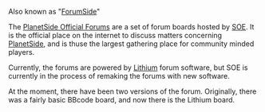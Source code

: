 Also known as "[ForumSide](../terminology/Forumside.md)"

The
[PlanetSide Official Forums](http://forums.station.sony.com/ps/forums/list.m)
are a set of forum boards hosted by [SOE](Sony_Online_Entertainment.md). It is
the official place on the internet to discuss matters concerning
[PlanetSide](PlanetSide.md), and is thuse the largest gathering place for
community minded players.

Currently, the forums are powered by [Lithium](http://lithium.com/) forum
software, but SOE is currently in the process of remaking the forums with new
software.

At the moment, there have been two versions of the forum. Originally, there was
a fairly basic BBcode board, and now there is the Lithium board.


